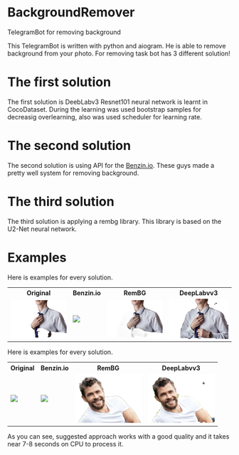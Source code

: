 # BackgroundRemover
TelegramBot for removing background

This TelegramBot is written with python and aiogram. He is able to remove background from your photo. For removing task bot has 3 different solution!

# The first solution

The first solution is DeebLabv3 Resnet101 neural network is learnt in CocoDataset. During the learning was used bootstrap samples for decreasig overlearning, also was used scheduler for learning rate.

# The second solution

The second solution is using API for the [Benzin.io](https://benzin.io/). These guys made a pretty well system for removing background.
  
  
  
  # The third solution
  
  The third solution is applying a rembg library. This library is based on the U2-Net neural network. 
  

# Examples
Here is examples for every solution.
<table align ="center">
  <tr><th>Original</th><th>Benzin.io</th><th>RemBG</th><th>DeepLabvv3</th>
  <tr>
    <td>
    <img src="https://github.com/ShirokovSe/BackgroundRemover/blob/main/Examples/no-bg.png" width="150">
    </td>
    <td>
    <img src="https://github.com/ShirokovSe/BackgroundRemover/blob/main/Examples/no_bg.png" width="150">
    </td>
   <td>
   <img src="https://github.com/ShirokovSe/BackgroundRemover/blob/main/Examples/rembg.png" width="150"</td>
  </td>
   <td>
   <img src="https://github.com/ShirokovSe/BackgroundRemover/blob/main/Examples/segment.png" width="150"</td>
   </tr>
</table>
  
 Here is examples for every solution.
 
<table align ="center">
  <tr><th>Original</th><th>Benzin.io</th><th>RemBG</th><th>DeepLabvv3</th>
  <tr>
    <td>
    <img src="https://github.com/ShirokovSe/BackgroundRemover/blob/main/Examples/original2.png" width="150">
    </td>
    <td>
    <img src="https://github.com/ShirokovSe/BackgroundRemover/blob/main/Examples/no_bg_2.png" width="150">
    </td>
   <td>
   <img src="https://github.com/ShirokovSe/BackgroundRemover/blob/main/Examples/result_2.png" width="150"</td>
  </td>
   <td>
   <img src="https://github.com/ShirokovSe/BackgroundRemover/blob/main/Examples/segment_nn.png" width="150"</td>
   </tr>
</table>
As you can see, suggested approach works with a good quality and it takes near 7-8 seconds on CPU to process it.


